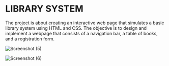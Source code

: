 # LIBRARY SYSTEM
The project is about creating an interactive web page that simulates a basic library system using HTML and CSS. The objective is to design and implement a webpage that consists of a navigation bar, a table of books, and a registration form.

![Screenshot (5)](https://github.com/Rohitha07/FE1-contest2/assets/87955445/08abc960-a06e-4c1d-8902-926de5614525)

![Screenshot (6)](https://github.com/Rohitha07/FE1-contest2/assets/87955445/984d3ddc-bc06-4a42-9216-9586c6831623)
